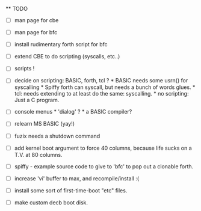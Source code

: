 ** TODO

- [ ] man page for cbe
- [ ] man page for bfc
- [ ] install rudimentary forth script for bfc
- [ ] extend CBE to do scripting (syscalls, etc..)
- [ ] scripts !
- [ ] decide on scripting: BASIC, forth, tcl ?
      * BASIC needs some usrn() for syscalling
      * Spiffy forth can syscall, but needs a bunch of words glues.
      * tcl: needs extending to at least do the same: syscalling.
      * no scripting: Just a C program.
- [ ] console menus
      * 'dialog' ? 
      * a BASIC compiler?
- [ ] relearn MS BASIC (yay!)
- [ ] fuzix needs a shutdown command
- [ ] add kernel boot argument to force 40 columns, because life sucks on a T.V. at 80 columns.
- [ ] spiffy - example source code to give to 'bfc' to pop out a clonable forth.
- [ ] increase 'vi' buffer to max, and recompile/install :(
- [ ] install some sort of first-time-boot "etc" files.
- [ ] make custom decb boot disk.

